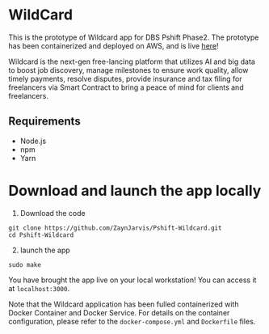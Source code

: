 # WildCard

This is the prototype of Wildcard app for DBS Pshift Phase2. The prototype has been containerized and deployed on AWS, and is live [here](http://54.169.193.114)!

Wildcard is the next-gen free-lancing platform that utilizes AI and big data to boost job discovery, manage milestones to ensure work quality, allow timely payments, resolve disputes, provide insurance and tax filing for freelancers via Smart Contract to bring a peace of mind for clients and freelancers.

## Requirements
* Node.js
* npm
* Yarn

# Download and launch the app locally
1. Download the code 
```
git clone https://github.com/ZaynJarvis/Pshift-Wildcard.git
cd Pshift-Wildcard
```
2. launch the app 
```
sudo make
```
You have brought the app live on your local workstation! You can access it at ```localhost:3000```.

Note that the Wildcard application has been fulled containerized with Docker Container and Docker Service. For details on the container configuration, please refer to the ```docker-compose.yml``` and ```Dockerfile``` files.

